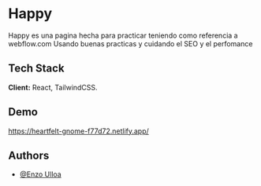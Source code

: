 
# Happy

Happy es una pagina hecha para practicar teniendo como referencia a webflow.com
Usando buenas practicas y cuidando el SEO y el perfomance


## Tech Stack

**Client:** React, TailwindCSS.


## Demo

https://heartfelt-gnome-f77d72.netlify.app/


## Authors

- [@Enzo Ulloa](https://www.linkedin.com/in/enzo-ulloa-2639a1194/)